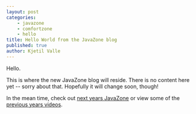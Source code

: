 ```yaml
---
layout: post
categories: 
    - javazone
    - comfortzone
    - hello
title: Hello World from the JavaZone blog
published: true
author: Kjetil Valle
---
```


Hello.

This is where the new JavaZone blog will reside.
There is no content here yet -- sorry about that.
Hopefully it will change soon, though!

<!--more-->

In the mean time, check out [next years JavaZone](http://jz13.java.no) or view some of the [previous years videos](http://video.javazone.no/).